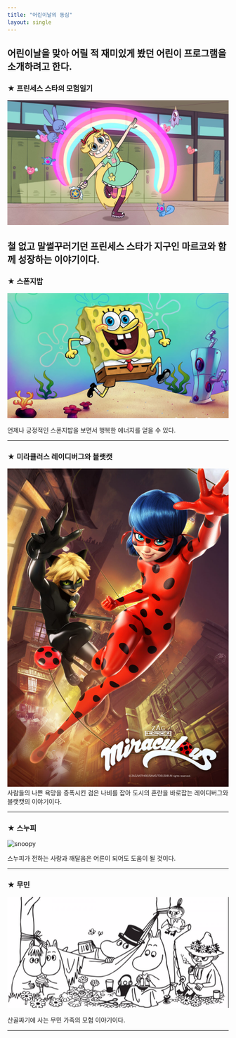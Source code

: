 ```yaml
---
title: "어린이날의 동심"
layout: single 
---
```


어린이날을 맞아 어릴 적 재미있게 봤던 어린이 프로그램을 소개하려고 한다. 
--- 

### ★ 프린세스 스타의 모험일기
![star](/assets/images/star.jpg)

철 없고 말썰꾸러기던 프린세스 스타가 지구인 마르코와 함께 성장하는 이야기이다.
---

### ★ 스폰지밥
![sponge](/assets/images/sponge.jpg)

언제나 긍정적인 스폰지밥을 보면서 행복한 에너지를 얻을 수 있다.

---

### ★ 미라큘러스 레이디버그와 블랫캣
![lady](/assets/images/lady.jpg)
사람들의 나쁜 욕망을 증폭시킨 검은 나비를 잡아 도시의 혼란을 바로잡는 레이디버그와 블랫캣의 이야기이다. 

---

### ★ 스누피
![snoopy][snoop]

[snoop]: http://cdn.dealbada.com/data/editor/1608/8c2e4fe78f1c711af43de61ff341fbc9_1470706609_8067.jpg
스누피가 전하는 사랑과 깨달음은 어른이 되어도 도움이 될 것이다.

---

### ★ 무민
[![moomin](/assets/images/moomin.png "더 자세한 내용을 원하시면 방문해 보세요 ")](https://i1.wp.com/sharehows.com/wp-content/uploads/2017/09/2-10.png?resize=800%2C400)

산골짜기에 사는 무민 가족의 모험 이야기이다.

---

